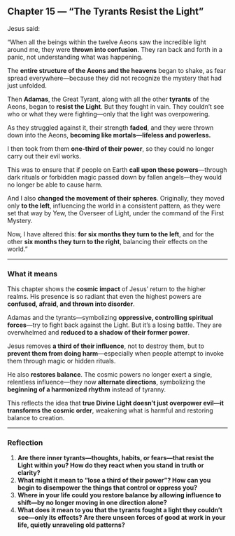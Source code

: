## Chapter 15 — “The Tyrants Resist the Light”

Jesus said:

“When all the beings within the twelve Aeons saw the incredible light around me, they were **thrown into confusion**. They ran back and forth in a panic, not understanding what was happening.

The **entire structure of the Aeons and the heavens** began to shake, as fear spread everywhere—because they did not recognize the mystery that had just unfolded.

Then **Adamas**, the Great Tyrant, along with all the other **tyrants** of the Aeons, began to **resist the Light**. But they fought in vain. They couldn’t see who or what they were fighting—only that the light was overpowering.

As they struggled against it, their strength **faded**, and they were thrown down into the Aeons, **becoming like mortals—lifeless and powerless.**

I then took from them **one-third of their power**, so they could no longer carry out their evil works.

This was to ensure that if people on Earth **call upon these powers**—through dark rituals or forbidden magic passed down by fallen angels—they would no longer be able to cause harm.

And I also **changed the movement of their spheres**. Originally, they moved only **to the left**, influencing the world in a consistent pattern, as they were set that way by Yew, the Overseer of Light, under the command of the First Mystery.

Now, I have altered this: **for six months they turn to the left**, and for the other **six months they turn to the right**, balancing their effects on the world.”

---

### What it means

This chapter shows the **cosmic impact** of Jesus’ return to the higher realms. His presence is so radiant that even the highest powers are **confused, afraid, and thrown into disorder**.

Adamas and the tyrants—symbolizing **oppressive, controlling spiritual forces**—try to fight back against the Light. But it’s a losing battle. They are overwhelmed and **reduced to a shadow of their former power**.

Jesus removes **a third of their influence**, not to destroy them, but to **prevent them from doing harm**—especially when people attempt to invoke them through magic or hidden rituals.

He also **restores balance**. The cosmic powers no longer exert a single, relentless influence—they now **alternate directions**, symbolizing the **beginning of a harmonized rhythm** instead of tyranny.

This reflects the idea that **true Divine Light doesn’t just overpower evil—it transforms the cosmic order**, weakening what is harmful and restoring balance to creation.

---

### Reflection

1. **Are there inner tyrants—thoughts, habits, or fears—that resist the Light within you? How do they react when you stand in truth or clarity?**
2. **What might it mean to “lose a third of their power”? How can you begin to disempower the things that control or oppress you?**
3. **Where in your life could you restore balance by allowing influence to shift—by no longer moving in one direction alone?**
4. **What does it mean to you that the tyrants fought a light they couldn’t see—only its effects? Are there unseen forces of good at work in your life, quietly unraveling old patterns?**
